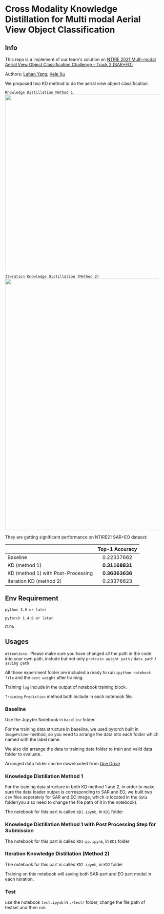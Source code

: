 # Cross Modality Knowledge Distillation for Multi modal Aerial View Object Classification
## Info
This repo is a implement of our team's solution on [NTIRE 2021 Multi-modal Aerial View Object Classification Challenge - Track 2 (SAR+EO)](https://competitions.codalab.org/competitions/28095)

Authors: [Lehan Yang](https://bio.lehanyang.info/); [Kele Xu](https://scholar.google.com/citations?user=sou7o2EAAAAJ&hl=zh-CN)

We proposed two KD method to do the aerial view object classification.

`Knowledge Distillation Method 1:`
<img src="https://github.com/Hansxsourse/Cross-Modality-Knowledge-Distillation-forMulti-modal-Aerial-View-Object-Classification/blob/main/imgs/eo-method1.jpg" data-canonical-src="https://github.com/Hansxsourse/Cross-Modality-Knowledge-Distillation-forMulti-modal-Aerial-View-Object-Classification/blob/main/imgs/eo-method1.jpg" width="1025" height="576" />

`Iteration Knowledge Distillation (Method 2)`
<img src="https://github.com/Hansxsourse/Cross-Modality-Knowledge-Distillation-forMulti-modal-Aerial-View-Object-Classification/blob/main/imgs/eo-method2.jpg" data-canonical-src="https://github.com/Hansxsourse/Cross-Modality-Knowledge-Distillation-forMulti-modal-Aerial-View-Object-Classification/blob/main/imgs/eo-method2.jpg" width="600" height="825" />

They are getting significant performance on NTIRE21 SAR+EO dataset:

|         | Top-1 Accuracy           |
| ------------- |:-------------:|
| Baseline     | 0.22337662 |
| KD (method 1)     | **0.31168831**   |
|KD (method 1) with Post-Processing|**0.36363636**|
| Iteration KD (method 2)| 0.23376623  |


## Env Requirement
`python 3.6 or later`

`pytorch 1.4.0 or later`

`CUDA`

## Usages
`Attentions:` Please make sure you have changed all the path in the code into your own path, include but not only `pretrain weight path` / `data path` / `saving path`

All these experiment folder are included a ready to run `ipython notebook file` and the `best weight` after training.

Training `log` include in the output of notebook training block.

`Training` `Prediction` method both include in each notenook file.
### Baseline
Use the Jupyter Notebook in `baseline` folder. 

For the training data structure in baseline, we used pytorch built in `ImageFolder` method, so you need to arrange the data into each folder which named with the label name.

We also did arrange the data to training data folder to train and valid data folder to evaluate.

Arranged data folder can be downloaded from [One Drive](https://unisydneyedu-my.sharepoint.com/:u:/g/personal/lyan3310_uni_sydney_edu_au/EefPAUWlmI9BjsJrZEiOM_QBICfvofKl75_AQxIMUA6Iig?e=qxEbzk)

### Knowledge Distillation Method 1
For the training data structure in both KD method 1 and 2, in order to make sure the data loader output is corresponding to SAR and EO, we built two csv files seperately for SAR and EO image, which is located in the `data` folder(you also need to change the file path of it in the notebook).

The notebook for this part is called `KD1.ipynb`, in `KD1` folder


### Knowledge Distillation Method 1 with Post Processing Step for Submission
The notebook for this part is called `KD1-pp.ipynb`, in `KD1` folder



### Iteration Knowledge Distillation (Method 2)
The notebook for this part is called `KD2.ipynb`, in `KD2` folder

Training on this notebook will saving both SAR part and EO part model in each iteration.


### Test
use the notebook `test.ipynb` in `./test/` folder, change the file path of testset and then run.
